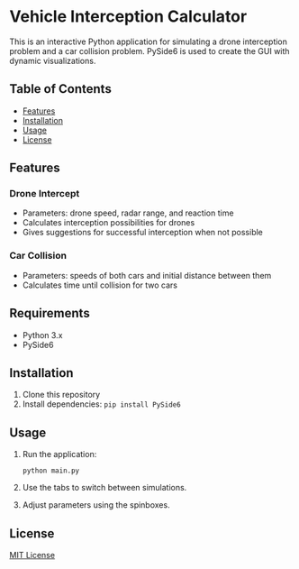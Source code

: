 # Vehicle Interception Calculator

This is an interactive Python application for simulating a drone interception problem and a car collision problem. PySide6 is used to create the GUI with dynamic visualizations.

## Table of Contents

- [Features](#features)
- [Installation](#installation)
- [Usage](#usage)
- [License](#license)


## Features

### Drone Intercept
- Parameters: drone speed, radar range, and reaction time
- Calculates interception possibilities for drones
- Gives suggestions for successful interception when not possible

### Car Collision
- Parameters: speeds of both cars and initial distance between them
- Calculates time until collision for two cars

## Requirements
- Python 3.x
- PySide6

## Installation

1. Clone this repository
2. Install dependencies: `pip install PySide6`

## Usage

1. Run the application:

    `python main.py`

2. Use the tabs to switch between simulations. 

3. Adjust parameters using the spinboxes.

## License

[MIT License](LICENSE)